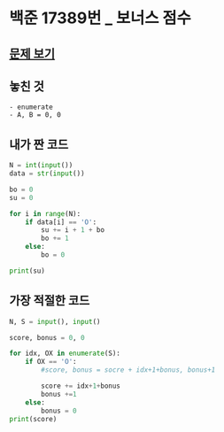 # 백준 17389번 \_ 보너스 점수

## [문제 보기](https://www.acmicpc.net/problem/17389)

## 놓친 것

    - enumerate
    - A, B = 0, 0

## 내가 짠 코드

```python
N = int(input())
data = str(input())

bo = 0
su = 0

for i in range(N):
    if data[i] == 'O':
        su += i + 1 + bo
        bo += 1
    else:
        bo = 0

print(su)
```

## 가장 적절한 코드

```python
N, S = input(), input()

score, bonus = 0, 0

for idx, OX in enumerate(S):
    if OX == 'O':
        #score, bonus = socre + idx+1+bonus, bonus+1

        score += idx+1+bonus
        bonus +=1
    else:
        bonus = 0
print(score)
```
